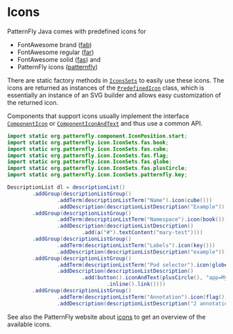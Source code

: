 # Icons

PatternFly Java comes with predefined icons for

- FontAwesome brand ([fab](https://fontawesome.com/search?o=r&m=free&f=brands))
- FontAwesome regular ([far](https://fontawesome.com/search?o=r&m=free&s=regular))
- FontAwesome solid ([fas](https://fontawesome.com/search?o=r&m=free&s=solid)) and
- PatternFly icons ([patternfly](https://www.patternfly.org/design-foundations/icons/#patternfly-icons))

There are static factory methods in [`IconsSets`](https://patternfly-java.github.io/apidocs/org/patternfly/icon/IconSets.html) to easily use these icons. The icons are returned as instances of the [`PredefinedIcon`](https://patternfly-java.github.io/apidocs/org/patternfly/icon/PredefinedIcon.html) class, which is essentially an instance of an SVG builder and allows easy customization of the returned icon.

Components that support icons usually implement the interface [`ComponentIcon`](https://patternfly-java.github.io/apidocs/org/patternfly/component/ComponentIcon.html) or [`ComponentIconAndText`](https://patternfly-java.github.io/apidocs/org/patternfly/component/ComponentIconAndText.html) and thus use a common API.

```java
import static org.patternfly.component.IconPosition.start;
import static org.patternfly.icon.IconSets.fas.book;
import static org.patternfly.icon.IconSets.fas.cube;
import static org.patternfly.icon.IconSets.fas.flag;
import static org.patternfly.icon.IconSets.fas.globe;
import static org.patternfly.icon.IconSets.fas.plusCircle;
import static org.patternfly.icon.IconSets.patternfly.key;

DescriptionList dl = descriptionList()
        .addGroup(descriptionListGroup()
                .addTerm(descriptionListTerm("Name").icon(cube()))
                .addDescription(descriptionListDescription("Example")))
        .addGroup(descriptionListGroup()
                .addTerm(descriptionListTerm("Namespace").icon(book()))
                .addDescription(descriptionListDescription()
                        .add(a("#").textContent("mary-test"))))
        .addGroup(descriptionListGroup()
                .addTerm(descriptionListTerm("Labels").icon(key()))
                .addDescription(descriptionListDescription("example")))
        .addGroup(descriptionListGroup()
                .addTerm(descriptionListTerm("Pod selector").icon(globe()))
                .addDescription(descriptionListDescription()
                        .add(button().iconAndText(plusCircle(), "app=MyApp", start)
                                .inline().link())))
        .addGroup(descriptionListGroup()
                .addTerm(descriptionListTerm("Annotation").icon(flag()))
                .addDescription(descriptionListDescription("2 annotations")));
```

See also the PatternFly website about [icons](https://www.patternfly.org/design-foundations/icons#all-icons) to get an overview of the available icons.
